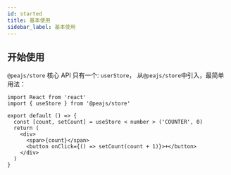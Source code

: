 ```yaml
---
id: started
title: 基本使用
sidebar_label: 基本使用
---
```


## 开始使用

`@peajs/store` 核心 API 只有一个: `userStore`， 从`@peajs/store`中引入，最简单用法：

```tsx
import React from 'react'
import { useStore } from '@peajs/store'

export default () => {
  const [count, setCount] = useStore < number > ('COUNTER', 0)
  return (
    <div>
      <span>{count}</span>
      <button onClick={() => setCount(count + 1)}>+</button>
    </div>
  )
}
```
